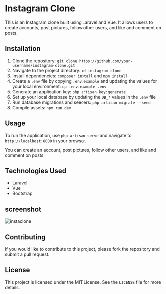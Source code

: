 # Instagram Clone

This is an Instagram clone built using Laravel and Vue. It allows users to create accounts, post pictures, follow other users, and like and comment on posts.

## Installation

1. Clone the repository: `git clone https://github.com/your-username/instagram-clone.git`
2. Navigate to the project directory: `cd instagram-clone`
3. Install dependencies: `composer install` and `npm install`
4. Create a `.env` file by copying `.env.example` and updating the values for your local environment: `cp .env.example .env`
5. Generate an application key: `php artisan key:generate`
6. Set up your local database by updating the `DB_*` values in the `.env` file
7. Run database migrations and seeders: `php artisan migrate --seed`
8. Compile assets: `npm run dev`

## Usage

To run the application, use `php artisan serve` and navigate to `http://localhost:8000` in your browser.

You can create an account, post pictures, follow other users, and like and comment on posts.

## Technologies Used

- Laravel
- Vue
- Bootstrap

## screenshot
![instaclone](https://user-images.githubusercontent.com/41730664/236768804-8c6f4daa-ee1a-4e03-9e80-e57847dde94e.png)

## Contributing

If you would like to contribute to this project, please fork the repository and submit a pull request. 

## License

This project is licensed under the MIT License. See the `LICENSE` file for more details.
